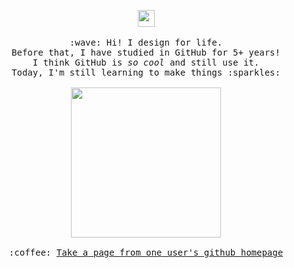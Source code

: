 <p align="center">
  <img src="https://user-images.githubusercontent.com/5679180/79618120-0daffb80-80be-11ea-819e-d2b0fa904d07.gif" width="27px">
  <br><br>
  <samp>
    :wave: Hi! I design for life.
    <br>Before that, I have studied in GitHub for 5+ years!
      <br>I think GitHub is <em>so cool</em> and still use it.
    <br>Today, I'm still learning to make things :sparkles:<br><br>
    <img src="https://i.imgur.com/kdKhgx6.gif" width="240px" align="center">
    <br><br>:coffee: <a href="https://github.com/pifafu">Take a page from one user's github homepage</a>
  </samp>
</p>
